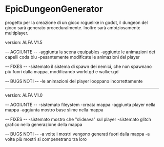 # EpicDungeonGenerator
progetto per la creazione di un gioco roguelike in godot, il dungeon del gioco sarà generato proceduralmente. Inoltre sarà ambiziosamente multiplayer.



version: ALFA V1.5

-- AGGIUNTE --
-aggiunta la scena equipables
-aggiunte le animazioni dei capelli coda blu
-pesantemente modificate le animazioni del player

-- FIXES --
-sistemato il sistema di spawn dei nemici, che non spawnano più fuori dalla mappa, modificando world.gd e walker.gd

-- BUGS NOTI --
-le animazioni del player looppano incorrettamente

--------------------------------------------------------------------------------------------------------------------------------------------------------

version: ALFA V1.0

-- AGGIUNTE --
-sistemato fileystem
-creata mappa
-aggiunta player nella mappa
-aggiunta mostro base slime nella mappa

-- FIXES --
-sistemato mostro che "slideava" sul player
-sistemato glitch grafico nella generazione della mappa

-- BUGS NOTI --
-a volte i mostri vengono generati fuori dalla mappa
-a volte più mostri si compenetrano tra loro
